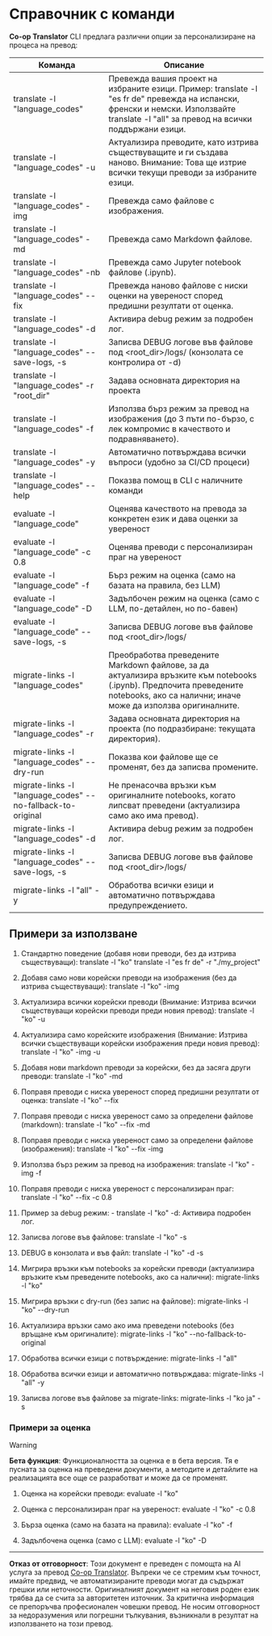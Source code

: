<!--
CO_OP_TRANSLATOR_METADATA:
{
  "original_hash": "a6cddf5e9648ef0bba0de7eb07e74cf1",
  "translation_date": "2025-10-15T04:00:04+00:00",
  "source_file": "getting_started/command-reference.md",
  "language_code": "bg"
}
-->
# Справочник с команди

**Co-op Translator** CLI предлага различни опции за персонализиране на процеса на превод:

Команда                                       | Описание
----------------------------------------------|-------------------------------------------------------------------------------------------------------------------------------------------------------------------------------------------------------
translate -l "language_codes"                 | Превежда вашия проект на избраните езици. Пример: translate -l "es fr de" превежда на испански, френски и немски. Използвайте translate -l "all" за превод на всички поддържани езици.
translate -l "language_codes" -u              | Актуализира преводите, като изтрива съществуващите и ги създава наново. Внимание: Това ще изтрие всички текущи преводи за избраните езици.
translate -l "language_codes" -img            | Превежда само файлове с изображения.
translate -l "language_codes" -md             | Превежда само Markdown файлове.
translate -l "language_codes" -nb             | Превежда само Jupyter notebook файлове (.ipynb).
translate -l "language_codes" --fix           | Превежда наново файлове с ниски оценки на увереност според предишни резултати от оценка.
translate -l "language_codes" -d              | Активира debug режим за подробен лог.
translate -l "language_codes" --save-logs, -s | Записва DEBUG логове във файлове под <root_dir>/logs/ (конзолата се контролира от -d)
translate -l "language_codes" -r "root_dir"   | Задава основната директория на проекта
translate -l "language_codes" -f              | Използва бърз режим за превод на изображения (до 3 пъти по-бързо, с лек компромис в качеството и подравняването).
translate -l "language_codes" -y              | Автоматично потвърждава всички въпроси (удобно за CI/CD процеси)
translate -l "language_codes" --help          | Показва помощ в CLI с наличните команди
evaluate -l "language_code"                  | Оценява качеството на превода за конкретен език и дава оценки за увереност
evaluate -l "language_code" -c 0.8           | Оценява преводи с персонализиран праг на увереност
evaluate -l "language_code" -f               | Бърз режим на оценка (само на базата на правила, без LLM)
evaluate -l "language_code" -D               | Задълбочен режим на оценка (само с LLM, по-детайлен, но по-бавен)
evaluate -l "language_code" --save-logs, -s  | Записва DEBUG логове във файлове под <root_dir>/logs/
migrate-links -l "language_codes"             | Преобработва преведените Markdown файлове, за да актуализира връзките към notebooks (.ipynb). Предпочита преведените notebooks, ако са налични; иначе може да използва оригиналните.
migrate-links -l "language_codes" -r          | Задава основната директория на проекта (по подразбиране: текущата директория).
migrate-links -l "language_codes" --dry-run   | Показва кои файлове ще се променят, без да записва промените.
migrate-links -l "language_codes" --no-fallback-to-original | Не пренасочва връзки към оригиналните notebooks, когато липсват преведени (актуализира само ако има превод).
migrate-links -l "language_codes" -d          | Активира debug режим за подробен лог.
migrate-links -l "language_codes" --save-logs, -s | Записва DEBUG логове във файлове под <root_dir>/logs/
migrate-links -l "all" -y                      | Обработва всички езици и автоматично потвърждава предупреждението.

## Примери за използване

  1. Стандартно поведение (добавя нови преводи, без да изтрива съществуващи):   translate -l "ko"    translate -l "es fr de" -r "./my_project"

  2. Добавя само нови корейски преводи на изображения (без да изтрива съществуващи):    translate -l "ko" -img

  3. Актуализира всички корейски преводи (Внимание: Изтрива всички съществуващи корейски преводи преди новия превод):    translate -l "ko" -u

  4. Актуализира само корейските изображения (Внимание: Изтрива всички съществуващи корейски изображения преди новия превод):    translate -l "ko" -img -u

  5. Добавя нови markdown преводи за корейски, без да засяга други преводи:    translate -l "ko" -md

  6. Поправя преводи с ниска увереност според предишни резултати от оценка: translate -l "ko" --fix

  7. Поправя преводи с ниска увереност само за определени файлове (markdown): translate -l "ko" --fix -md

  8. Поправя преводи с ниска увереност само за определени файлове (изображения): translate -l "ko" --fix -img

  9. Използва бърз режим за превод на изображения:    translate -l "ko" -img -f

  10. Поправя преводи с ниска увереност с персонализиран праг: translate -l "ko" --fix -c 0.8

  11. Пример за debug режим: - translate -l "ko" -d: Активира подробен лог.
  12. Записва логове във файлове: translate -l "ko" -s
  13. DEBUG в конзолата и във файл: translate -l "ko" -d -s

  14. Мигрира връзки към notebooks за корейски преводи (актуализира връзките към преведените notebooks, ако са налични):    migrate-links -l "ko"

  15. Мигрира връзки с dry-run (без запис на файлове):    migrate-links -l "ko" --dry-run

  16. Актуализира връзки само ако има преведени notebooks (без връщане към оригиналите):    migrate-links -l "ko" --no-fallback-to-original

  17. Обработва всички езици с потвърждение:    migrate-links -l "all"

  18. Обработва всички езици и автоматично потвърждава:    migrate-links -l "all" -y
  19. Записва логове във файлове за migrate-links:    migrate-links -l "ko ja" -s

### Примери за оценка

> [!WARNING]  
> **Бета функция**: Функционалността за оценка е в бета версия. Тя е пусната за оценка на преведени документи, а методите и детайлите на реализацията все още се разработват и може да се променят.

  1. Оценка на корейски преводи: evaluate -l "ko"

  2. Оценка с персонализиран праг на увереност: evaluate -l "ko" -c 0.8

  3. Бърза оценка (само на базата на правила): evaluate -l "ko" -f

  4. Задълбочена оценка (само с LLM): evaluate -l "ko" -D

---

**Отказ от отговорност**:
Този документ е преведен с помощта на AI услуга за превод [Co-op Translator](https://github.com/Azure/co-op-translator). Въпреки че се стремим към точност, имайте предвид, че автоматизираните преводи могат да съдържат грешки или неточности. Оригиналният документ на неговия роден език трябва да се счита за авторитетен източник. За критична информация се препоръчва професионален човешки превод. Не носим отговорност за недоразумения или погрешни тълкувания, възникнали в резултат на използването на този превод.